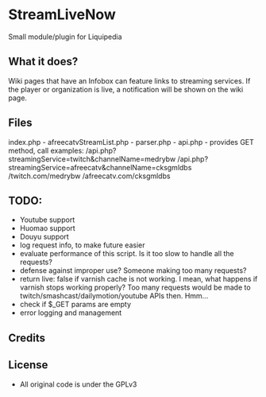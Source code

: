 # StreamLiveNow

Small module/plugin for Liquipedia

## What it does?
Wiki pages that have an Infobox can feature links to streaming services. 
If the player or organization is live, a notification will be shown on the wiki page.	

## Files
index.php - 
afreecatvStreamList.php - 
parser.php - 
api.php - provides GET method, call examples:
	/api.php?streamingService=twitch&channelName=medrybw
	/api.php?streamingService=afreecatv&channelName=cksgmldbs
	/twitch.com/medrybw
	/afreecatv.com/cksgmldbs

## TODO:

* Youtube support
* Huomao support
* Douyu support
* log request info, to make future easier
* evaluate performance of this script. Is it too slow to handle all the requests?
* defense against improper use? Someone making too many requests?
* return live: false if varnish cache is not working. I mean, what happens if varnish stops working properly? Too many requests would be made to twitch/smashcast/dailymotion/youtube APIs then. Hmm...
* check if $_GET params are empty
* error logging and management

## Credits


## License
* All original code is under the GPLv3